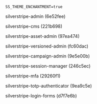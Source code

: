 ```
SS_THEME_ENCHANTMENT=true
```

silverstripe-admin (6e52fee) 

silverstripe-cms (221b698)

silverstripe-asset-admin (97ea474)

silverstripe-versioned-admin (fc60dac)

silverstripe-campaign-admin (9e5e00b)

silverstripe-session-manager (246c5ec)

silverstripe-mfa (29260f1)

silverstripe-totp-authenticator (9ea9c5e)

silverstripe-login-forms (d7f7e6b)
